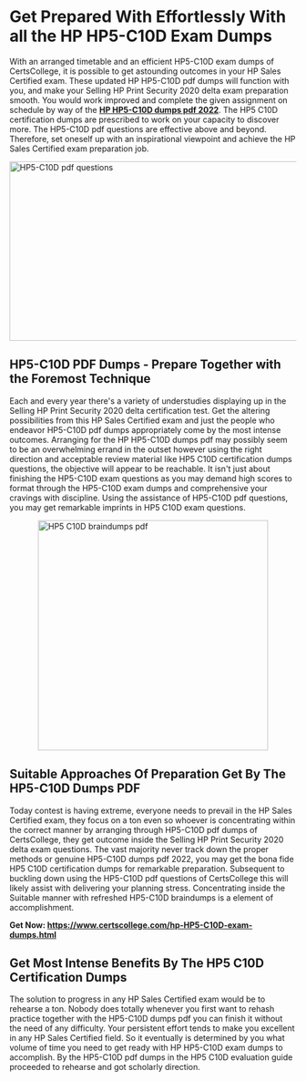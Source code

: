 <h1><strong>Get Prepared With Effortlessly With all the HP HP5-C10D Exam Dumps&nbsp;</strong></h1>
<p><span style="font-weight: 400;">With an arranged timetable and an efficient  HP5-C10D exam dumps of CertsCollege, it is possible to get astounding outcomes in your HP Sales Certified exam. These updated HP HP5-C10D pdf dumps will function with you, and make your Selling HP Print Security 2020 delta exam preparation smooth. You would work improved and complete the given assignment on schedule by way of the <strong><a href="https://www.certscollege.com/hp-HP5-C10D-exam-dumps.html">HP HP5-C10D dumps pdf 2022</a></strong>. The HP5 C10D certification dumps are prescribed to work on your capacity to discover more. The  HP5-C10D pdf questions are effective above and beyond. Therefore, set oneself up with an inspirational viewpoint and achieve the HP Sales Certified exam preparation job.&nbsp;</span></p>
<p><span style="font-weight: 400;"><img style="display: block; margin-left: auto; margin-right: auto;" src="https://i.ibb.co/CPDK3ps/Yellow-and-Blue-Initiative-Blog-Banner.png" alt="HP5-C10D pdf questions" width="559" height="315" /></span></p>
<h2><strong>HP5-C10D PDF Dumps - Prepare Together with the Foremost Technique</strong></h2>
<p><span style="font-weight: 400;">Each and every year there's a variety of understudies displaying up in the Selling HP Print Security 2020 delta certification test. Get the altering possibilities from this HP Sales Certified exam and just the people who endeavor HP5-C10D pdf dumps appropriately come by the most intense outcomes. Arranging for the HP HP5-C10D dumps pdf may possibly seem to be an overwhelming errand in the outset however using the right direction and acceptable review material like HP5 C10D certification dumps questions, the objective will appear to be reachable. It isn't just about finishing the HP5-C10D exam questions as you may demand high scores to format through the HP5-C10D exam dumps and comprehensive your cravings with discipline. Using the assistance of HP5-C10D pdf questions, you may get remarkable imprints in HP5 C10D exam questions.</span></p>
<p><span style="font-weight: 400;"><a href="https://tinyurl.com/3hf8yfw9"><img style="display: block; margin-left: auto; margin-right: auto;" src="https://i.ibb.co/9tMrhdY/Teacher-Appreciation-Invitation.png" alt="HP5 C10D braindumps pdf " width="404" height="404" /></a></span></p>
<h2><strong>Suitable Approaches Of Preparation Get By The HP5-C10D Dumps PDF</strong></h2>
<p><span style="font-weight: 400;">Today contest is having extreme, everyone needs to prevail in the HP Sales Certified exam, they focus on a ton even so whoever is concentrating within the correct manner by arranging through HP5-C10D pdf dumps of CertsCollege, they get outcome inside the Selling HP Print Security 2020 delta exam questions. The vast majority never track down the proper methods or genuine HP5-C10D dumps pdf 2022, you may get the bona fide HP5 C10D certification dumps for remarkable preparation. Subsequent to buckling down using the  HP5-C10D pdf questions of CertsCollege this will likely assist with delivering your planning stress. Concentrating inside the Suitable manner with refreshed HP5-C10D braindumps is a element of accomplishment.</span></p>
<p><span style="font-weight: 400;"><strong>Get Now: <a href="https://www.certscollege.com/hp-HP5-C10D-exam-dumps.html">https://www.certscollege.com/hp-HP5-C10D-exam-dumps.html</a></strong></span></p>
<h2><strong>Get Most Intense Benefits By The HP5 C10D Certification Dumps</strong></h2>
<p><span style="font-weight: 400;">The solution to progress in any HP Sales Certified exam would be to rehearse a ton. Nobody does totally whenever you first want to rehash practice together with the HP5-C10D dumps pdf you can finish it without the need of any difficulty. Your persistent effort tends to make you excellent in any HP Sales Certified field. So it eventually is determined by you what volume of time you need to get ready with HP HP5-C10D exam dumps to accomplish. By the HP5-C10D pdf dumps in the HP5 C10D evaluation guide proceeded to rehearse and got scholarly direction.</span></p>
